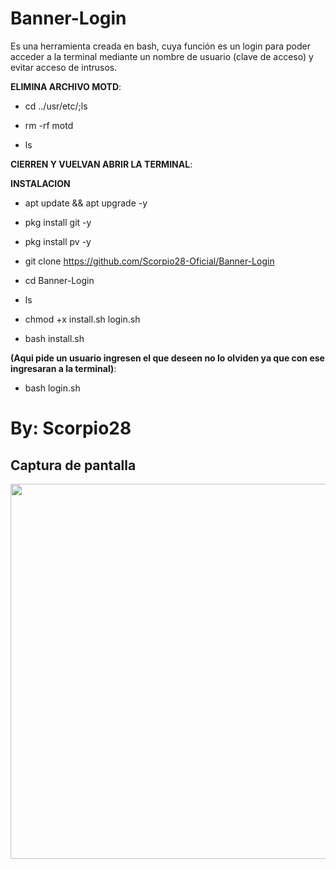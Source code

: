 # Banner-Login
Es una herramienta creada en bash, cuya función es un login para poder acceder a la terminal mediante un nombre de usuario (clave de acceso) y evitar acceso de intrusos.

__ELIMINA ARCHIVO MOTD__:

* cd ../usr/etc/;ls

* rm -rf motd

* ls

__CIERREN Y VUELVAN ABRIR LA TERMINAL__:

__INSTALACION__

* apt update && apt upgrade -y

* pkg install git -y

* pkg install pv -y

* git clone https://github.com/Scorpio28-Oficial/Banner-Login

* cd Banner-Login

* ls

* chmod +x install.sh login.sh

* bash install.sh

__(Aqui pide un usuario ingresen el que deseen no lo olviden ya que con ese ingresaran a la terminal)__:

* bash login.sh

# By: Scorpio28

## Captura de pantalla
<p align="center">
	<img src="http://imgur.com/gallery/Eyuebr1.jpg" width="600px">
</p>
